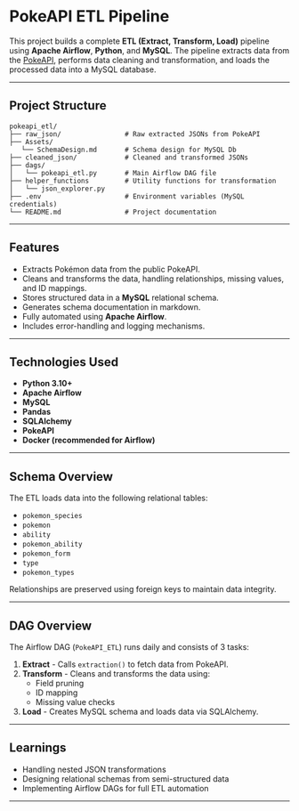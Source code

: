 # PokeAPI ETL Pipeline

This project builds a complete **ETL (Extract, Transform, Load)** pipeline using **Apache Airflow**, **Python**, and **MySQL**. The pipeline extracts data from the [PokeAPI](https://pokeapi.co/), performs data cleaning and transformation, and loads the processed data into a MySQL database.

---

## Project Structure

```
pokeapi_etl/
├── raw_json/                # Raw extracted JSONs from PokeAPI
├── Assets/
   └── SchemaDesign.md       # Schema design for MySQL Db                  
├── cleaned_json/            # Cleaned and transformed JSONs
├── dags/
│   └── pokeapi_etl.py       # Main Airflow DAG file
├── helper_functions         # Utility functions for transformation
│   └── json_explorer.py 
├── .env                     # Environment variables (MySQL credentials)
└── README.md                # Project documentation
```

---

## Features

- Extracts Pokémon data from the public PokeAPI.
- Cleans and transforms the data, handling relationships, missing values, and ID mappings.
- Stores structured data in a **MySQL** relational schema.
- Generates schema documentation in markdown.
- Fully automated using **Apache Airflow**.
- Includes error-handling and logging mechanisms.

---

## Technologies Used

- **Python 3.10+**
- **Apache Airflow**
- **MySQL**
- **Pandas**
- **SQLAlchemy**
- **PokeAPI**
- **Docker (recommended for Airflow)**

---

## Schema Overview

The ETL loads data into the following relational tables:

- `pokemon_species`
- `pokemon`
- `ability`
- `pokemon_ability`
- `pokemon_form`
- `type`
- `pokemon_types`

Relationships are preserved using foreign keys to maintain data integrity.

---

## DAG Overview

The Airflow DAG (`PokeAPI_ETL`) runs daily and consists of 3 tasks:

1. **Extract** - Calls `extraction()` to fetch data from PokeAPI.
2. **Transform** - Cleans and transforms the data using:
   - Field pruning
   - ID mapping
   - Missing value checks
3. **Load** - Creates MySQL schema and loads data via SQLAlchemy.

---

## Learnings

- Handling nested JSON transformations
- Designing relational schemas from semi-structured data
- Implementing Airflow DAGs for full ETL automation

---
